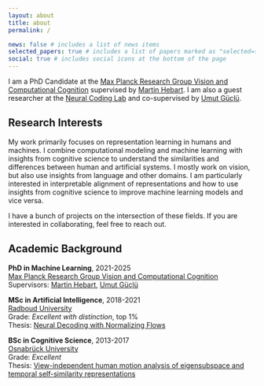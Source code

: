 ```yaml
---
layout: about
title: about
permalink: /

news: false # includes a list of news items
selected_papers: true # includes a list of papers marked as "selected={true}"
social: true # includes social icons at the bottom of the page
---
```


I am a PhD Candidate at the [Max Planck Research Group Vision and Computational Cognition](https://hebartlab.com/) supervised by [Martin Hebart](http://martin-hebart.de). I am also a guest researcher at the [Neural Coding Lab](https://neuralcod.ing/) and co-supervised by [Umut Güçlü](https://www.ru.nl/en/people/guclu-u).


## Research Interests


My work primarily focuses on representation learning in humans and machines. I combine computational modeling and machine learning with insights from cognitive science to understand the similarities and differences between human and artificial systems. I mostly work on vision, but also use insights from language and other domains. I am particularly interested in interpretable alignment of representations and how to use insights from cognitive science to improve machine learning models and vice versa.


I have a bunch of projects on the intersection of these fields. If you are interested in collaborating, feel free to reach out.


## Academic Background
    
**PhD in Machine Learning**, 2021-2025 <br>
[Max Planck Research Group Vision and Computational Cognition](https://hebartlab.com/) <br>
Supervisors: [Martin Hebart](http://martin-hebart.de), [Umut Güçlü](https://www.ru.nl/en/people/guclu-u)

**MSc in Artificial Intelligence**, 2018-2021 <br>
[Radboud University](https://www.ru.nl/ai/)  
Grade: *Excellent with distinction*, top 1% <br>
Thesis: [Neural Decoding with Normalizing Flows](../assets/pdf/thesis-master.pdf)

**BSc in Cognitive Science**, 2013-2017 <br>
[Osnabrück University](https://www.ikw.uni-osnabrueck.de/en/home.html)  
Grade: *Excellent*  <br>
Thesis: [View-independent human motion analysis of eigensubspace and temporal self-similarity representations](../assets/pdf/thesis-bachelor.pdf)

